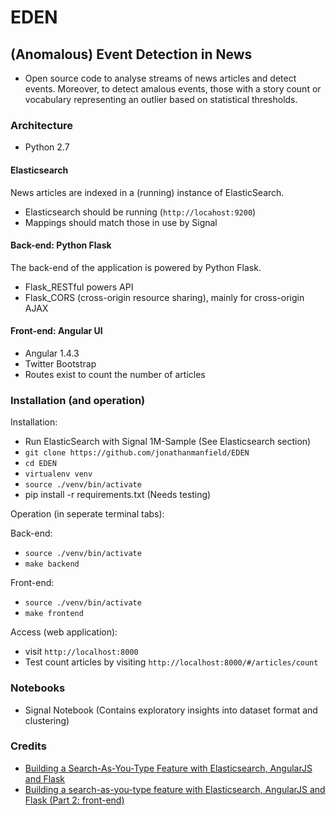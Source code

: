 # EDEN

## (Anomalous) Event Detection in News

+ Open source code to analyse streams of news articles and detect events. Moreover, to detect amalous events, those with a story count or vocabulary representing an outlier based on statistical thresholds.

### Architecture

+ Python 2.7

#### Elasticsearch

News articles are indexed in a (running) instance of ElasticSearch.

+ Elasticsearch should be running (`http://locahost:9200`)
+ Mappings should match those in use by Signal

#### Back-end: Python Flask

The back-end of the application is powered by Python Flask.

+ Flask_RESTful powers API
+ Flask_CORS (cross-origin resource sharing), mainly for cross-origin AJAX

#### Front-end: Angular UI

+ Angular 1.4.3
+ Twitter Bootstrap
+ Routes exist to count the number of articles

### Installation (and operation)

Installation:

+ Run ElasticSearch with Signal 1M-Sample (See Elasticsearch section)
+ `git clone https://github.com/jonathanmanfield/EDEN`
+ `cd EDEN`
+ `virtualenv venv`
+ `source ./venv/bin/activate`
+ pip install -r requirements.txt (Needs testing)

Operation (in seperate terminal tabs):

Back-end:

+ `source ./venv/bin/activate`
+ `make backend`

Front-end:

+ `source ./venv/bin/activate`
+ `make frontend`

Access (web application):

+ visit `http://localhost:8000`
+ Test count articles by visiting `http://localhost:8000/#/articles/count`

### Notebooks

+ Signal Notebook (Contains exploratory insights into dataset format and clustering)

### Credits

+ [Building a Search-As-You-Type Feature with Elasticsearch, AngularJS and Flask](https://marcobonzanini.com/2015/08/10/building-a-search-as-you-type-feature-with-elasticsearch-angularjs-and-flask/)
+ [Building a search-as-you-type feature with Elasticsearch, AngularJS and Flask (Part 2: front-end)](https://marcobonzanini.com/2015/08/18/building-a-search-as-you-type-feature-with-elasticsearch-angularjs-and-flask-part-2-front-end/)

